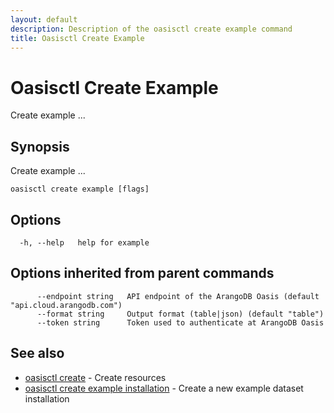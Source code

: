 ```yaml
---
layout: default
description: Description of the oasisctl create example command
title: Oasisctl Create Example
---
```

# Oasisctl Create Example

Create example ...

## Synopsis

Create example ...

```
oasisctl create example [flags]
```

## Options

```
  -h, --help   help for example
```

## Options inherited from parent commands

```
      --endpoint string   API endpoint of the ArangoDB Oasis (default "api.cloud.arangodb.com")
      --format string     Output format (table|json) (default "table")
      --token string      Token used to authenticate at ArangoDB Oasis
```

## See also

* [oasisctl create](oasisctl-create.html)	 - Create resources
* [oasisctl create example installation](oasisctl-create-example-installation.html)	 - Create a new example dataset installation

